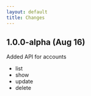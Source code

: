 ```yaml
---
layout: default
title: Changes
---
```


## 1.0.0-alpha (Aug 16)

Added API for accounts
 - list
 - show
 - update
 - delete
